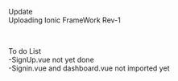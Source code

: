 Update<br>
Uploading Ionic FrameWork Rev-1<br>

<br>

To do List <br>
-SignUp.vue not yet done<br>
-Signin.vue and dashboard.vue not imported yet <br>

